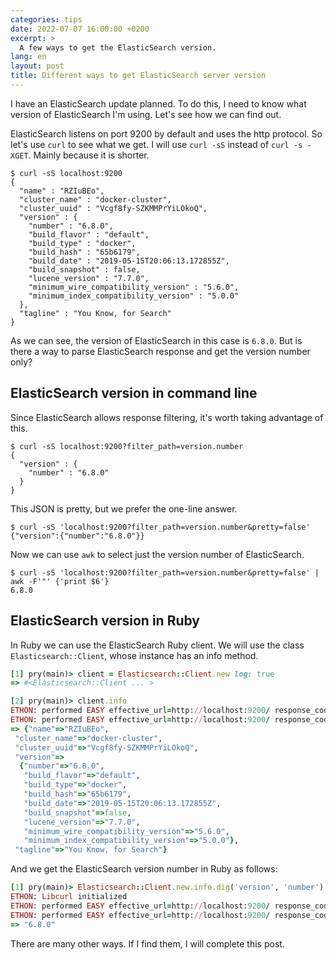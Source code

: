```yaml
---
categories: tips
date: 2022-07-07 16:00:00 +0200
excerpt: >
  A few ways to get the ElasticSearch version.
lang: en
layout: post
title: Different ways to get ElasticSearch server version
---
```


I have an ElasticSearch update planned.
To do this, I need to know what version of ElasticSearch I'm using.
Let's see how we can find out.

ElasticSearch listens on port 9200 by default and uses the http protocol.
So let's use `curl` to see what we get.
I will use `curl -sS` instead of `curl -s -XGET`.
Mainly because it is shorter.

```shell
$ curl -sS localhost:9200
{
  "name" : "RZIuBEo",
  "cluster_name" : "docker-cluster",
  "cluster_uuid" : "Vcgf8fy-SZKMMPrYiLOkoQ",
  "version" : {
    "number" : "6.8.0",
    "build_flavor" : "default",
    "build_type" : "docker",
    "build_hash" : "65b6179",
    "build_date" : "2019-05-15T20:06:13.172855Z",
    "build_snapshot" : false,
    "lucene_version" : "7.7.0",
    "minimum_wire_compatibility_version" : "5.6.0",
    "minimum_index_compatibility_version" : "5.0.0"
  },
  "tagline" : "You Know, for Search"
}
```

As we can see, the version of ElasticSearch in this case is `6.8.0`.
But is there a way to parse ElasticSearch response and get the version number only?

## ElasticSearch version in command line

Since ElasticSearch allows response filtering, it's worth taking advantage of this.

```shell
$ curl -sS localhost:9200?filter_path=version.number
{
  "version" : {
    "number" : "6.8.0"
  }
}
```

This JSON is pretty, but we prefer the one-line answer.

```shell
$ curl -sS 'localhost:9200?filter_path=version.number&pretty=false'
{"version":{"number":"6.8.0"}}
```

Now we can use `awk` to select just the version number of ElasticSearch.

```shell
$ curl -sS 'localhost:9200?filter_path=version.number&pretty=false' | awk -F'"' {'print $6'}
6.8.0
```

## ElasticSearch version in Ruby

In Ruby we can use the ElasticSearch Ruby client.
We will use the class `Elasticsearch::Client`,
whose instance has an info method.

```ruby
[1] pry(main)> client = Elasticsearch::Client.new log: true
=> #<Elasticsearch::Client ... >

[2] pry(main)> client.info
ETHON: performed EASY effective_url=http://localhost:9200/ response_code=200 return_code=ok total_time=0.018911
ETHON: performed EASY effective_url=http://localhost:9200/ response_code=200 return_code=ok total_time=0.027988
=> {"name"=>"RZIuBEo",
 "cluster_name"=>"docker-cluster",
 "cluster_uuid"=>"Vcgf8fy-SZKMMPrYiLOkoQ",
 "version"=>
  {"number"=>"6.8.0",
   "build_flavor"=>"default",
   "build_type"=>"docker",
   "build_hash"=>"65b6179",
   "build_date"=>"2019-05-15T20:06:13.172855Z",
   "build_snapshot"=>false,
   "lucene_version"=>"7.7.0",
   "minimum_wire_compatibility_version"=>"5.6.0",
   "minimum_index_compatibility_version"=>"5.0.0"},
 "tagline"=>"You Know, for Search"}
```

And we get the ElasticSearch version number in Ruby as follows:

```ruby
[1] pry(main)> Elasticsearch::Client.new.info.dig('version', 'number')
ETHON: Libcurl initialized
ETHON: performed EASY effective_url=http://localhost:9200/ response_code=200 return_code=ok total_time=0.015663
ETHON: performed EASY effective_url=http://localhost:9200/ response_code=200 return_code=ok total_time=0.00251
=> "6.8.0"
```

There are many other ways.
If I find them, I will complete this post.
